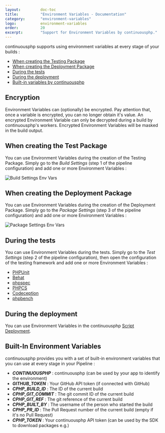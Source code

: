 ```yaml
---
layout:         doc-toc
title:          "Environment Variables - Documentation"
category:       "environment-variables"
logo:           environment-variables
order:          20
excerpt:        "Support for Environment Variables by continuousphp."
---
```

continuousphp supports using environment variables at every stage of your builds :

* [When creating the Testing Package](/documentation/environment-variables#when-creating-the-test-package)
* [When creating the Deployment Package](/documentation/environment-variables#when-creating-the-deployment-package)
* [During the tests](/documentation/environment-variables#during-the-tests)
* [During the deployment](/documentation/environment-variables#during-the-deployment)
* [Built-in variables by continuousphp](/documentation/environment-variables#built-in-environment-variables)

## Encryption

Environment Variables can (optionally) be encrypted. Pay attention that, once a variable is encrypted, you can no longer obtain
it's value. An encrypted Environment Variable can only be decrypted during a build by continuousphp's workers. Encrypted
Environment Variables will be masked in the build output.

## When creating the Test Package

You can use Environment Variables during the creation of the Testing Package. Simply go to the *Build Settings* (step 1
of the pipeline configuration) and add one or more Environment Variables :

![Build Settings Env Vars](/assets/doc/environment-variables/build-settings.png)

## When creating the Deployment Package

You can use Environment Variables during the creation of the Deployment Package. Simply go to the *Package Settings* (step 3
of the pipeline configuration) and add one or more Environment Variables :

![Package Settings Env Vars](/assets/doc/environment-variables/package-settings.png)

## During the tests

You can use Environment Variables during the tests. Simply go to the *Test Settings* (step 2
of the pipeline configuration), then open the configuration of the testing framework and add one or more
Environment Variables :

* [PHPUnit](/documentation/testing/phpunit#environment-variables)
* [Behat](/documentation/testing/behat#environment-variables)
* [phpspec](/documentation/testing/phpspec#environment-variables)
* [PHPCS](/documentation/testing/phpcs#environment-variables)
* [Codeception](/documentation/testing/codeception#environment-variables)
* [phpbench](/documentation/testing/phpbench#environment-variables)

## During the deployment

You can use Environment Variables in the continuousphp [Script Deployment](/documentation/deployment/script#environment-variables).

## Built-In Environment Variables

continuousphp provides you with a set of built-in environment variables that you can use at every stage in your
Pipeline :

* ***CONTINUOUSPHP*** : continuousphp (can be used by your app to identify the environment)
* ***GITHUB_TOKEN*** : Your GitHub API token (if connected with GitHub)
* ***CPHP_BUILD_ID*** : The ID of the current build
* ***CPHP_GIT_COMMIT*** : The git commit ID of the current build
* ***CPHP_GIT_REF*** : The git reference of the current build
* ***CPHP_BUILT_BY*** : The username of the person who started the build
* ***CPHP_PR_ID*** : The Pull Request number of the current build (empty if it's no Pull Request)
* ***CPHP_TOKEN*** : Your continuousphp API token (can be used by the SDK to download packages e.g.)